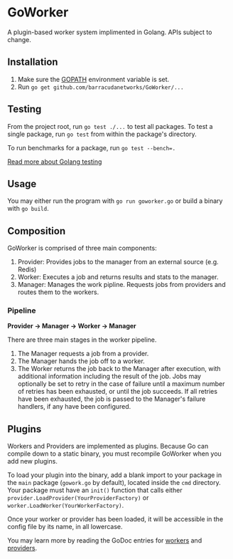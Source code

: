 GoWorker
====
A plugin-based worker system implimented in Golang. APIs subject to change.

## Installation
1. Make sure the [GOPATH](https://code.google.com/p/go-wiki/wiki/GOPATH) environment variable is set.
2. Run `go get github.com/barracudanetworks/GoWorker/...`


## Testing
From the project root, run `go test ./...` to test all packages. To test a single package, run `go test` from within the package's directory.

To run benchmarks for a package, run `go test --bench=.`

[Read more about Golang testing](http://www.golang-book.com/12/index.htm)

## Usage
You may either run the program with `go run goworker.go` or build a binary with `go build`.

## Composition
GoWorker is comprised of three main components:

1. Provider: Provides jobs to the manager from an external source (e.g. Redis)
2. Worker: Executes a job and returns results and stats to the manager.
3. Manager: Manages the work pipline. Requests jobs from providers and routes them to the workers.

### Pipeline
__Provider -> Manager -> Worker -> Manager__ 

There are three main stages in the worker pipeline.

1. The Manager requests a job from a provider.
2. The Manager hands the job off to a worker.
3. The Worker returns the job back to the Manager after execution, with additional information including the result of the job. Jobs may optionally be set to retry in the case of failure until a maximum number of retries has been exhausted, or until the job succeeds. If all retries have been exhausted, the job is passed to the Manager's failure handlers, if any have been configured.

## Plugins
Workers and Providers are implemented as plugins. Because Go can compile down to a static binary, you must recompile GoWorker when you add new plugins.

To load your plugin into the binary, add a blank import to your package in the `main` package (`gowork.go` by default), located inside the `cmd` directory. Your package must have an `init()` function that calls either `provider.LoadProvider(YourProviderFactory)` or `worker.LoadWorker(YourWorkerFactory)`.

Once your worker or provider has been loaded, it will be accessible in the config file by its name, in all lowercase.

You may learn more by reading the GoDoc entries for [workers](http://godoc.org/github.com/barracudanetworks/GoWorker/worker) and [providers](http://godoc.org/github.com/barracudanetworks/GoWorker/provider).
